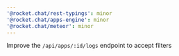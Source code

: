 ```yaml
---
'@rocket.chat/rest-typings': minor
'@rocket.chat/apps-engine': minor
'@rocket.chat/meteor': minor
---
```


Improve the `/api/apps/:id/logs` endpoint to accept filters
